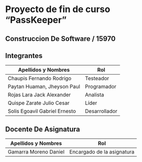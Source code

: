 # Proyecto de fin de curso “PassKeeper”

## Construccion De Software / 15970

## 

## Integrantes

| Apellidos y Nombres | Rol |
|---------------------|-----|
|Chaupis Fernando Rodrigo | Testeador |
|Paytan Huaman, Jheyson Paul | Programador |
|Rojas Lara Jack Alexander | Analista |
|Quispe Zarate Julio Cesar | Líder |
|Solis Egoavil Gabriel Ernesto | Desarrollador |


## Docente De Asignatura
| Apellidos y Nombres | Rol |
|---------------------|-----|
|Gamarra Moreno Daniel | Encargado de la asignatura |




